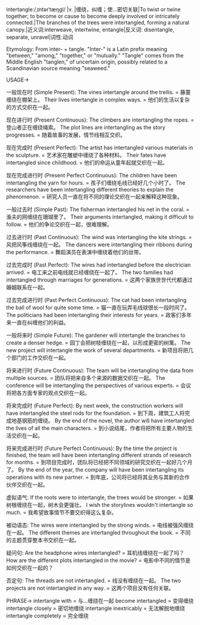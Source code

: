 intertangle:/ˌɪntərˈtæŋɡl/ |v. |缠绕，纠缠；使…密切关联|To twist or twine together; to become or cause to become deeply involved or intricately connected.|The branches of the trees were intertangled, forming a natural canopy.|近义词:interweave, intertwine, entangle|反义词: disentangle, separate, unravel|词性:动词

Etymology:
From inter- + tangle.  "Inter-" is a Latin prefix meaning "between," "among," "together," or "mutually." "Tangle" comes from the Middle English "tanglen," of uncertain origin, possibly related to a Scandinavian source meaning "seaweed."

USAGE->

一般现在时 (Simple Present):
The vines intertangle around the trellis. = 藤蔓缠绕在棚架上。
Their lives intertangle in complex ways. = 他们的生活以复杂的方式交织在一起。

现在进行时 (Present Continuous):
The climbers are intertangling the ropes. = 登山者正在缠绕绳索。
The plot lines are intertangling as the story progresses. = 随着故事的发展，情节线相互交织。

现在完成时 (Present Perfect):
The artist has intertangled various materials in the sculpture. = 艺术家在雕塑中缠绕了各种材料。
Their fates have intertangled since childhood. = 他们的命运从童年起就交织在一起。

现在完成进行时 (Present Perfect Continuous):
The children have been intertangling the yarn for hours. = 孩子们缠绕毛线已经好几个小时了。
The researchers have been intertangling different theories to explain the phenomenon. = 研究人员一直在将不同的理论交织在一起来解释这种现象。

一般过去时 (Simple Past):
The fisherman intertangled his net in the coral. = 渔夫的网缠绕在珊瑚里了。
Their arguments intertangled, making it difficult to follow. = 他们的争论交织在一起，很难理解。

过去进行时 (Past Continuous):
The wind was intertangling the kite strings. = 风把风筝线缠绕在一起。
The dancers were intertangling their ribbons during the performance. = 舞蹈演员在表演中缠绕着他们的丝带。

过去完成时 (Past Perfect):
The wires had intertangled before the electrician arrived. = 电工来之前电线就已经缠绕在一起了。
The two families had intertangled through marriages for generations. = 这两个家族世世代代都通过婚姻联系在一起。


过去完成进行时 (Past Perfect Continuous):
The cat had been intertangling the ball of wool for quite some time. = 猫一直在玩弄毛线球很长一段时间了。
The politicians had been intertangling their interests for years. = 政客们多年来一直在纠缠他们的利益。


一般将来时 (Simple Future):
The gardener will intertangle the branches to create a denser hedge. = 园丁会把树枝缠绕在一起，以形成更密的树篱。
The new project will intertangle the work of several departments. = 新项目将把几个部门的工作交织在一起。

将来进行时 (Future Continuous):
The team will be intertangling the data from multiple sources. = 团队将把来自多个来源的数据交织在一起。
The conference will be intertangling the perspectives of various experts. = 会议将把各方面专家的观点交织在一起。

将来完成时 (Future Perfect):
By next week, the construction workers will have intertangled the steel rods for the foundation. = 到下周，建筑工人将完成地基钢筋的缠绕。
By the end of the novel, the author will have intertangled the lives of all the main characters. = 到小说结尾，作者将把所有主要人物的生活交织在一起。


将来完成进行时 (Future Perfect Continuous):
By the time the project is finished, the team will have been intertangling different strands of research for months. = 到项目完成时，团队将已经把不同领域的研究交织在一起好几个月了。
By the end of the year, the company will have been intertangling its operations with its new partner. = 到年底，公司将已经将其业务与其新的合作伙伴交织在一起。


虚拟语气:
If the roots were to intertangle, the trees would be stronger. = 如果树根缠绕在一起，树木会更强壮。
I wish the storylines wouldn't intertangle so much. = 我希望故事情节不要交织得这么复杂。

被动语态:
The wires were intertangled by the strong winds. = 电线被强风缠绕在一起。
The different themes are intertangled throughout the book. = 不同的主题贯穿整本书交织在一起。

疑问句:
Are the headphone wires intertangled? = 耳机线缠绕在一起了吗？
How are the different plots intertangled in the movie? = 电影中不同的情节是如何交织在一起的？

否定句:
The threads are not intertangled. = 线没有缠绕在一起。
The two projects are not intertangled in any way. = 这两个项目没有任何关联。

PHRASE->
intertangle with = 与...缠绕在一起
become intertangled = 变得缠绕
intertangle closely = 密切地缠绕
intertangle inextricably = 无法解脱地缠绕
intertangle completely = 完全缠绕
